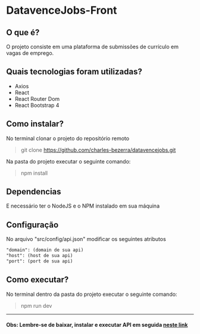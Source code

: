 # DatavenceJobs-Front

## O que é?
<p>
    O projeto consiste em uma plataforma de submissões de currículo em vagas de emprego.
</p>

## Quais tecnologias foram utilizadas?
<ul>
    <li>Axios</li>
    <li>React</li>
    <li>React Router Dom</li>
    <li>React Bootstrap 4</li>
</ul>

## Como instalar?
<p>No terminal clonar o projeto do repositório remoto</p>

> git clone https://github.com/charles-bezerra/datavencejobs.git

<p>Na pasta do projeto executar o seguinte comando: </p>

> npm install

## Dependencias
<p>E necessário ter o NodeJS e o NPM instalado em sua máquina</p>

## Configuração
<p>No arquivo "src/config/api.json" modificar os seguintes atributos</p>

```markdown
"domain": (domain de sua api)
"host": (host de sua api)
"port": (port de sua api)
```

## Como executar?

<p>No terminal dentro da pasta do projeto executar o seguinte comando: </p>

> npm run dev

<hr style="width: 100%"/>

#### Obs: Lembre-se de baixar, instalar e executar API em seguida <a href="https://github.com/charles-bezerra/datavencejobs-api/">neste link</a>
